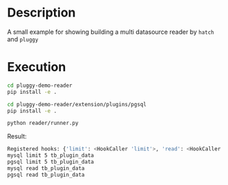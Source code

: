
# Description
A small example for showing building a multi datasource reader by `hatch` and `pluggy`

# Execution
```bash
cd pluggy-demo-reader
pip install -e .

cd pluggy-demo-reader/extension/plugins/pgsql
pip install -e .

python reader/runner.py
```
Result:
```bash
Registered hooks: {'limit': <HookCaller 'limit'>, 'read': <HookCaller 'read'>}
mysql limit 5 tb_plugin_data
pgsql limit 5 tb_plugin_data
mysql read tb_plugin_data
pgsql read tb_plugin_data
```
